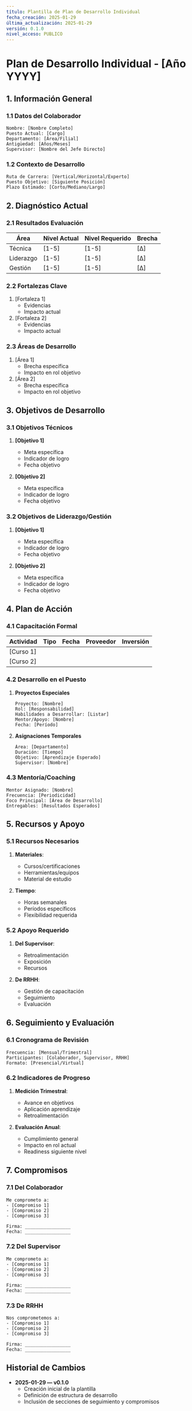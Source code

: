 ```yaml
---
título: Plantilla de Plan de Desarrollo Individual
fecha_creación: 2025-01-29
última_actualización: 2025-01-29
versión: 0.1.0
nivel_acceso: PUBLICO
---
```


# Plan de Desarrollo Individual - [Año YYYY]

## 1. Información General

### 1.1 Datos del Colaborador
```
Nombre: [Nombre Completo]
Puesto Actual: [Cargo]
Departamento: [Área/Filial]
Antigüedad: [Años/Meses]
Supervisor: [Nombre del Jefe Directo]
```

### 1.2 Contexto de Desarrollo
```
Ruta de Carrera: [Vertical/Horizontal/Experto]
Puesto Objetivo: [Siguiente Posición]
Plazo Estimado: [Corto/Mediano/Largo]
```

## 2. Diagnóstico Actual

### 2.1 Resultados Evaluación
| Área | Nivel Actual | Nivel Requerido | Brecha |
|------|--------------|-----------------|--------|
| Técnica | [1-5] | [1-5] | [Δ] |
| Liderazgo | [1-5] | [1-5] | [Δ] |
| Gestión | [1-5] | [1-5] | [Δ] |

### 2.2 Fortalezas Clave
1. [Fortaleza 1]
   - Evidencias
   - Impacto actual
2. [Fortaleza 2]
   - Evidencias
   - Impacto actual

### 2.3 Áreas de Desarrollo
1. [Área 1]
   - Brecha específica
   - Impacto en rol objetivo
2. [Área 2]
   - Brecha específica
   - Impacto en rol objetivo

## 3. Objetivos de Desarrollo

### 3.1 Objetivos Técnicos
1. **[Objetivo 1]**
   - Meta específica
   - Indicador de logro
   - Fecha objetivo

2. **[Objetivo 2]**
   - Meta específica
   - Indicador de logro
   - Fecha objetivo

### 3.2 Objetivos de Liderazgo/Gestión
1. **[Objetivo 1]**
   - Meta específica
   - Indicador de logro
   - Fecha objetivo

2. **[Objetivo 2]**
   - Meta específica
   - Indicador de logro
   - Fecha objetivo

## 4. Plan de Acción

### 4.1 Capacitación Formal
| Actividad | Tipo | Fecha | Proveedor | Inversión |
|-----------|------|-------|-----------|------------|
| [Curso 1] | | | | |
| [Curso 2] | | | | |

### 4.2 Desarrollo en el Puesto
1. **Proyectos Especiales**
   ```
   Proyecto: [Nombre]
   Rol: [Responsabilidad]
   Habilidades a Desarrollar: [Listar]
   Mentor/Apoyo: [Nombre]
   Fecha: [Período]
   ```

2. **Asignaciones Temporales**
   ```
   Área: [Departamento]
   Duración: [Tiempo]
   Objetivo: [Aprendizaje Esperado]
   Supervisor: [Nombre]
   ```

### 4.3 Mentoría/Coaching
```
Mentor Asignado: [Nombre]
Frecuencia: [Periodicidad]
Foco Principal: [Área de Desarrollo]
Entregables: [Resultados Esperados]
```

## 5. Recursos y Apoyo

### 5.1 Recursos Necesarios
1. **Materiales**:
   - Cursos/certificaciones
   - Herramientas/equipos
   - Material de estudio

2. **Tiempo**:
   - Horas semanales
   - Períodos específicos
   - Flexibilidad requerida

### 5.2 Apoyo Requerido
1. **Del Supervisor**:
   - Retroalimentación
   - Exposición
   - Recursos

2. **De RRHH**:
   - Gestión de capacitación
   - Seguimiento
   - Evaluación

## 6. Seguimiento y Evaluación

### 6.1 Cronograma de Revisión
```
Frecuencia: [Mensual/Trimestral]
Participantes: [Colaborador, Supervisor, RRHH]
Formato: [Presencial/Virtual]
```

### 6.2 Indicadores de Progreso
1. **Medición Trimestral**:
   - Avance en objetivos
   - Aplicación aprendizaje
   - Retroalimentación

2. **Evaluación Anual**:
   - Cumplimiento general
   - Impacto en rol actual
   - Readiness siguiente nivel

## 7. Compromisos

### 7.1 Del Colaborador
```
Me comprometo a:
- [Compromiso 1]
- [Compromiso 2]
- [Compromiso 3]

Firma: _________________
Fecha: _________________
```

### 7.2 Del Supervisor
```
Me comprometo a:
- [Compromiso 1]
- [Compromiso 2]
- [Compromiso 3]

Firma: _________________
Fecha: _________________
```

### 7.3 De RRHH
```
Nos comprometemos a:
- [Compromiso 1]
- [Compromiso 2]
- [Compromiso 3]

Firma: _________________
Fecha: _________________
```

## Historial de Cambios
- **2025-01-29 — v0.1.0**
  - Creación inicial de la plantilla
  - Definición de estructura de desarrollo
  - Inclusión de secciones de seguimiento y compromisos 
